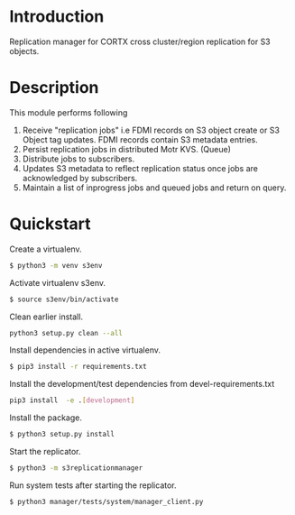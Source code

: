 # Introduction

Replication manager for CORTX cross cluster/region replication for S3 objects.

# Description

This module performs following
1. Receive "replication jobs" i.e FDMI records on S3 object create or S3 Object tag updates. FDMI records contain S3 metadata entries.
2. Persist replication jobs in distributed Motr KVS. (Queue)
3. Distribute jobs to subscribers.
4. Updates S3 metadata to reflect replication status once jobs are acknowledged by subscribers.
5. Maintain a list of inprogress jobs and queued jobs and return on query.

# Quickstart

Create a virtualenv.
```sh
$ python3 -m venv s3env
```

Activate virtualenv s3env.
```sh
$ source s3env/bin/activate
```

Clean earlier install.
```sh
python3 setup.py clean --all
```

Install dependencies in active virtualenv.
```sh
$ pip3 install -r requirements.txt
```

Install the development/test dependencies from devel-requirements.txt
```sh
pip3 install  -e .[development]
```

Install the package.
```sh
$ python3 setup.py install
```

Start the replicator.
```sh
$ python3 -m s3replicationmanager
```

Run system tests after starting the replicator.
```sh
$ python3 manager/tests/system/manager_client.py
```
